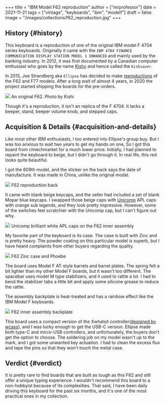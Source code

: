 +++
title = "IBM Model F62 reproduction"
author = ["mrprofessor"]
date = 2021-11-21
tags = ["vintage", "keyboards", "ibm", "modelf"]
draft = false
image = "/images/collections/f62_reproduction.jpg"
+++

## History {#history}

This keyboard is a reproduction of one of the original IBM model F 4704 series
keyboards. Originally it came with the `IBM 4704 FINANCE COMMUNICATION DISPLAY
STATION MODEL 1 ENHANCED` and mainly used by the banking industry. In 2012, it
was first documented by a Canadian computer enthusiast who goes by the name
[Kishy](http://kishy.ca/) and hence called the `Kishsaver`.

In 2015, Joe Strandberg aka `Ellipse` has decided to make [reproductions](https://deskthority.net/viewtopic.php?t=11046) of the F62
and F77 models. After a long wait of almost 4 years, in 2020 the project started
shipping the boards for the pre-orders.

<div class="post-image">
  <img src="https://web.archive.org/web/20160404205603im_/http://kishy.ca/wp-content/uploads/2013/02/6019284_0005_unwrapped-plug.jpg" loading="lazy"/>
  <span class="img-description"> An original F62. Photo by Kishi </span>
</div>

Though it's a reproduction, it isn't an replica of the F 4704. It lacks a beeper,
stand, beeper volume knob, and stepped caps.


## Acquisition & Details {#acquisition-and-details}

Like most other IBM enthusiasts, I too entered into Ellipse's group buy. But I
was too anxious to wait two years to get my hands on one, So I got this board
from r/mechmarket for a much lower price. Initially, I had planned to repaint
the keyboard to beige, but I didn't go through it. In real life, this red looks
quite beautiful.

I got the 609th model, and the sticker on the back says the date of manufacture.
It was made in China, unlike the original model.

<div class="post-image">
  <img src="/images/collections/f62_back.jpg" loading="lazy"/>
  <span class="img-description"> F62 reproduction back </span>
</div>

It came with blank beige keycaps, and the seller had included a set of blank
Mopar blue keycaps. I swapped those beige caps with [Unicomp](https://www.pckeyboard.com/) APL caps with orange
sub legends, and they look pretty impressive. However, some of the switches feel
scratchier with the Unicomp cap, but I can't figure out why.

<div class="post-image">
  <img src="/images/collections/f62_assembly.jpg" loading="lazy"/>
  <span class="img-description"> Unicomp brilliant white APL caps on the F62 inner assembly </span>
</div>

My favorite part of the keyboard is its case. The case is built with Zinc and is
pretty heavy. The powder coating on this particular model is superb, but I have
heard complaints from other buyers regarding the quality.

<div class="post-image">
  <img src="/images/collections/f62_zinc_case.jpg" loading="lazy"/>
  <span class="img-description"> F62 Zinc case and Phoebe </span>
</div>

The board uses Model F AT-style barrels and barrel plates. The spring felt a bit
lighter than my other Model F boards, but it wasn't too different. The spacebar
uses model M type stabilizers, and it used to rattle a lot. I had to bend the
stabilizer tabs a little bit and apply some silicone grease to reduce the rattle.

The assembly backplate is heat-treated and has a rainbow effect like the IBM
Model F keyboards.

<div class="post-image">
  <img src="/images/collections/f62_back_assembly.jpg" loading="lazy"/>
  <span class="img-description"> F62 inner assembly backplate </span>
</div>

This board uses a compact version of the Xwhatsit controller([designed by wcass](https://deskthority.net/viewtopic.php?f=7&t=13479)),
and I was lucky enough to get the USB-C version. Ellipse made both type-C and
micro-USB controllers, and unfortunately, the buyers don't get the option to
choose. The soldering job on my model wasn't up to the mark, and I got some
unwanted key actuation. I had to clean the excess flux and tape the pins so that
they won't touch the metal case.


## Verdict {#verdict}

It is pretty rare to find boards that are built as tough as this F62 and still
offer a unique typing experience. I wouldn't recommend this board to a
non-hobbyist because of its complexities. That said, I have been daily driving
this keyboard for the past six months, and it's one of the most practical ones
in my collection.
